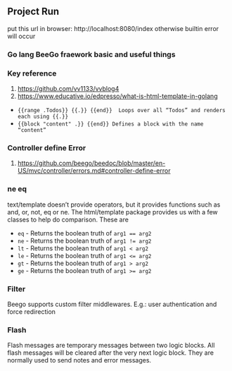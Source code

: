 ## Project Run 
put this url in browser: http://localhost:8080/index otherwise builtin error will occur

### Go lang BeeGo fraework basic and useful things 

### Key reference 
1. https://github.com/vv1133/vvblog4
2. https://www.educative.io/edpresso/what-is-html-template-in-golang

- ``{{range .Todos}} {{.}} {{end}}	Loops over all “Todos” and renders each using {{.}}``
- ``{{block "content" .}} {{end}} Defines a block with the name “content”``


### Controller define Error
1. https://github.com/beego/beedoc/blob/master/en-US/mvc/controller/errors.md#controller-define-error

### ne eq
text/template doesn’t provide operators, but it provides functions such as and, or, not, eq or ne.
The html/template package provides us with a few classes to help do comparison. These are
- ``eq`` - Returns the boolean truth of ``arg1 == arg2``
- ``ne`` - Returns the boolean truth of ``arg1 != arg2``
- ``lt`` - Returns the boolean truth of ``arg1 < arg2``
- ``le`` - Returns the boolean truth of ``arg1 <= arg2``
- ``gt`` - Returns the boolean truth of ``arg1 > arg2``
- ``ge`` - Returns the boolean truth of ``arg1 >= arg2``

### Filter
Beego supports custom filter middlewares. E.g.: user authentication and force redirection

### Flash
Flash messages are temporary messages between two logic blocks. All flash messages will be cleared after the very next logic block. They are normally used to send notes and error messages.